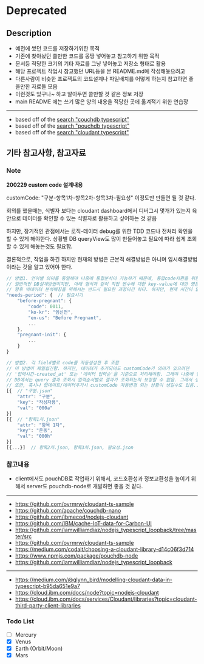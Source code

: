 # Deprecated 

## Description
- 예전에 썼던 코드를 저장하기위한 목적
- 기존에 찾아놨던 쓸만한 코드를 몽땅 넣어놓고 참고하기 위한 목적
- 문서등 적당한 크기의 기타 자료를 그냥 넣어놓고 저장소 형태로 활용
- 해당 프로젝트 작업시 참고했던 URL등을 본 README.md에 작성해놓으려고
- 다른사람이 비슷한 프로젝트의 코드설계나 파일배치를 어떻게 하는지 참고하면 좋을만한 자료들 모음
- 이런것도 있구나~ 하고 알아두면 쓸만할 것 같은 정보 저장
- main README 에는 쓰기 많은 양의 내용을 적당한 곳에 옮겨적기 위한 연습장
---  
- based off of the [search "couchdb typescript"](https://github.com/search?p=2&q=couchdb+typescript&type=Repositories)
- based off of the [search "pouchdb typescript"](https://github.com/search?p=4&q=pouchdb+typescript&type=Repositories)
- based off of the [search "cloudant typescript"](https://github.com/search?q=cloudant+typescript&type=Repositories)

## 기타 참고사항, 참고자료

### Note
**200229 custom code 설계내용**

customCode: "구분-항목1차-항목2차-항목3차-필요성" 이정도만 만들면 될 것 같다.

회의를 했을때는, 식별자 보다는 cloudant dashboard에서 디버그시 몇개가 있는지 육안으로 데이터를 확인할 수 있는 식별자로 활용하고 싶어하는 것 같음

하지만, 장기적인 관점에서는 로직-데이터 debug를 위한 TDD 코드나 전처리 확인을 할 수 있게 해야한다. 상황별 DB queryView도 많이 만들어놓고 필요에 따라 쉽게 조회할 수 있게 해놓는것도 필요함.

결론적으로, 작업을 하긴 하지만 현재의 방법은 근본적 해결방법은 아니며 임시해결방법이라는 것을 알고 있어야 한다.

```typescript
// 방법1. 언어별 의미를 통일해야 나중에 통합분석이 가능하기 때문에, 통합code치환을 위한 매칭테이블형
// 일반적인 DB설계방법이지만, 아래 형식과 같이 직접 변수에 대한 key-value에 대한 영문명을 일일이 정의를 해야함. 
// 향후 빅데이터 분석매칭을 위해서는 반드시 필요한 과정이긴 하다. 하지만, 현재 시간이 없는데 작업을 하는것은 무리가 있음
"needs-period": {  // 필요시기
    "before-pregnant": {
        "code": 0011,
        "ko-kr": "임신전",
        "en-us": "Before Pregnant",
        ...
    },
    "pregnant-init": {
        ...
    }
}
```

```typescript
// 방법2. 각 field별로 code를 자동생성한 후 조합
// 이 방법이 제일쉽긴함. 하지만, 데이터가 추가되어도 customCode가 의미가 있으려면
// '입력시간-created_at' 또는 '데이터 입력순'을 기준으로 처리해야함. 그래야 나중에 업데이트 또는 데이터 추가시 customCode가 재계산되어도 기존의 customCode가 바뀌지 않음.
// DB에서는 query 결과 조회시 입력순서별로 결과가 조회되는지 보장할 수 없음. 그래서 생성로직에 의해서 기존 값이 자동반드시 created_at field를 만들어야 한다.
// 또한, 혹시나 업데이트/데이터추가시 customCode 자동변경 되는 상황이 생길수도 있음...
[{  // "구분.json" 
    "attr": "구분",
    "key": "작성자용",
    "val": "000a"
}]
[{  // "항목1차.json"
    "attr": "항목 1차",
    "key": "운동",
    "val": "000h"
}]
[{...}]  // 항목2차.json, 항목3차.json, 필요성.json
```


### 참고내용
- client에서도 pouchDB로 작업하기 위해서, 코드호환성과 정보교환성을 높이기 위해서 server도 pouchdb-node로 개발하면 좋을 것 같다.
---
- https://github.com/ovrmrw/cloudant-ts-sample
- https://github.com/apache/couchdb-nano
- https://github.com/ibmecod/nodejs-cloudant
- https://github.com/IBM/cache-IoT-data-for-Carbon-UI
- https://github.com/iamwilliamdiaz/nodejs_typescript_loopback/tree/master/src
- https://github.com/ovrmrw/cloudant-ts-sample
- https://medium.com/codait/choosing-a-cloudant-library-d14c06f3d714
- https://www.npmjs.com/package/pouchdb-node
- https://github.com/iamwilliamdiaz/nodejs_typescript_loopback
---
- https://medium.com/@glynn_bird/modelling-cloudant-data-in-typescript-b95da651e9a7
- https://cloud.ibm.com/docs/node?topic=nodejs-cloudant
- https://cloud.ibm.com/docs/services/Cloudant/libraries?topic=cloudant-third-party-client-libraries

### Todo List

- [ ] Mercury
- [x] Venus
- [x] Earth (Orbit/Moon)
- [x] Mars
